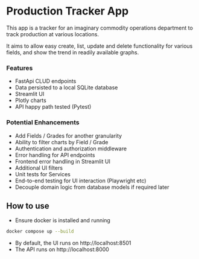 # Production Tracker App

This app is a tracker for an imaginary commodity operations department to track production at various locations.

It aims to allow easy create, list, update and delete functionality for various fields, and show the trend in readily available graphs.

### Features

- FastApi CLUD endpoints
- Data persisted to a local SQLite database
- Streamlit UI
- Plotly charts
- API happy path tested (Pytest)


### Potential Enhancements

- Add Fields / Grades for another granularity
- Ability to filter charts by Field / Grade
- Authentication and authorization middleware
- Error handling for API endpoints
- Frontend error handling in Streamlit UI
- Additional UI filters
- Unit tests for Services
- End-to-end testing for UI interaction (Playwright etc)
- Decouple domain logic from database models if required later


## How to use

- Ensure docker is installed and running

```bash
docker compose up --build
```

- By default, the UI runs on http://localhost:8501
- The API runs on http://localhost:8000
